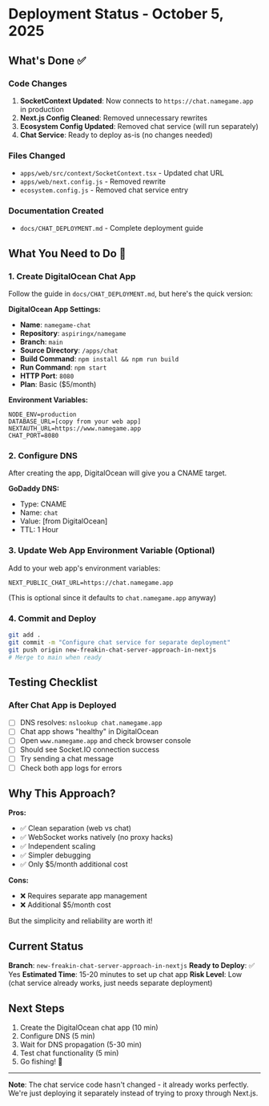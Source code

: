 # Deployment Status - October 5, 2025

## What's Done ✅

### Code Changes
1. **SocketContext Updated**: Now connects to `https://chat.namegame.app` in production
2. **Next.js Config Cleaned**: Removed unnecessary rewrites
3. **Ecosystem Config Updated**: Removed chat service (will run separately)
4. **Chat Service**: Ready to deploy as-is (no changes needed)

### Files Changed
- `apps/web/src/context/SocketContext.tsx` - Updated chat URL
- `apps/web/next.config.js` - Removed rewrite
- `ecosystem.config.js` - Removed chat service entry

### Documentation Created
- `docs/CHAT_DEPLOYMENT.md` - Complete deployment guide

## What You Need to Do 🎯

### 1. Create DigitalOcean Chat App
Follow the guide in `docs/CHAT_DEPLOYMENT.md`, but here's the quick version:

**DigitalOcean App Settings:**
- **Name**: `namegame-chat`
- **Repository**: `aspiringx/namegame`
- **Branch**: `main`
- **Source Directory**: `/apps/chat`
- **Build Command**: `npm install && npm run build`
- **Run Command**: `npm start`
- **HTTP Port**: `8080`
- **Plan**: Basic ($5/month)

**Environment Variables:**
```
NODE_ENV=production
DATABASE_URL=[copy from your web app]
NEXTAUTH_URL=https://www.namegame.app
CHAT_PORT=8080
```

### 2. Configure DNS
After creating the app, DigitalOcean will give you a CNAME target.

**GoDaddy DNS:**
- Type: CNAME
- Name: `chat`
- Value: [from DigitalOcean]
- TTL: 1 Hour

### 3. Update Web App Environment Variable (Optional)
Add to your web app's environment variables:
```
NEXT_PUBLIC_CHAT_URL=https://chat.namegame.app
```

(This is optional since it defaults to `chat.namegame.app` anyway)

### 4. Commit and Deploy
```bash
git add .
git commit -m "Configure chat service for separate deployment"
git push origin new-freakin-chat-server-approach-in-nextjs
# Merge to main when ready
```

## Testing Checklist

### After Chat App is Deployed
- [ ] DNS resolves: `nslookup chat.namegame.app`
- [ ] Chat app shows "healthy" in DigitalOcean
- [ ] Open `www.namegame.app` and check browser console
- [ ] Should see Socket.IO connection success
- [ ] Try sending a chat message
- [ ] Check both app logs for errors

## Why This Approach?

**Pros:**
- ✅ Clean separation (web vs chat)
- ✅ WebSocket works natively (no proxy hacks)
- ✅ Independent scaling
- ✅ Simpler debugging
- ✅ Only $5/month additional cost

**Cons:**
- ❌ Requires separate app management
- ❌ Additional $5/month cost

But the simplicity and reliability are worth it!

## Current Status

**Branch**: `new-freakin-chat-server-approach-in-nextjs`
**Ready to Deploy**: ✅ Yes
**Estimated Time**: 15-20 minutes to set up chat app
**Risk Level**: Low (chat service already works, just needs separate deployment)

## Next Steps

1. Create the DigitalOcean chat app (10 min)
2. Configure DNS (5 min)
3. Wait for DNS propagation (5-30 min)
4. Test chat functionality (5 min)
5. Go fishing! 🎣

---

**Note**: The chat service code hasn't changed - it already works perfectly. We're just deploying it separately instead of trying to proxy through Next.js.
